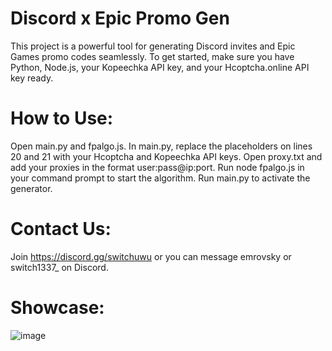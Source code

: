 # Discord x Epic Promo Gen

This project is a powerful tool for generating Discord invites and Epic Games promo codes seamlessly. To get started, make sure you have Python, Node.js, your Kopeechka API key, and your Hcoptcha.online API key ready.

# How to Use:

Open main.py and fpalgo.js.
In main.py, replace the placeholders on lines 20 and 21 with your Hcoptcha and Kopeechka API keys.
Open proxy.txt and add your proxies in the format user:pass@ip:port.
Run node fpalgo.js in your command prompt to start the algorithm.
Run main.py to activate the generator.


#  Contact Us:
Join https://discord.gg/switchuwu or you can message emrovsky or switch1337_ on Discord.


# Showcase:
![image](https://github.com/emrovsky/epic-nitro-promo-gen/assets/85563550/ae883014-c29f-4025-96f0-2c13ad79eb56)
